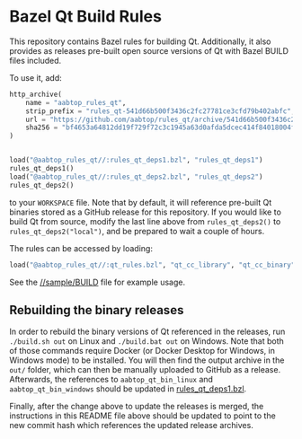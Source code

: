 # Bazel Qt Build Rules

This repository contains Bazel rules for building Qt.  Additionally, it also
provides as releases pre-built open source versions of Qt with Bazel BUILD
files included.

To use it, add:

```python
http_archive(
    name = "aabtop_rules_qt",
    strip_prefix = "rules_qt-541d66b500f3436c2fc27781ce3cfd79b402abfc",
    url = "https://github.com/aabtop/rules_qt/archive/541d66b500f3436c2fc27781ce3cfd79b402abfc.zip",
    sha256 = "bf4653a64812dd19f729f72c3c1945a63d0afda5dcec414f84018004f365e605",
)


load("@aabtop_rules_qt//:rules_qt_deps1.bzl", "rules_qt_deps1")
rules_qt_deps1()
load("@aabtop_rules_qt//:rules_qt_deps2.bzl", "rules_qt_deps2")
rules_qt_deps2()
```

to your `WORKSPACE` file. Note that by default, it will reference pre-built
Qt binaries stored as a GitHub release for this repository. If you would like
to build Qt from source, modify the last line above from `rules_qt_deps2()` to
`rules_qt_deps2("local")`, and be prepared to wait a couple of hours.


The rules can be accessed by loading:

```python
load("@aabtop_rules_qt//:qt_rules.bzl", "qt_cc_library", "qt_cc_binary", "qt_resource")
```

See the [//sample/BUILD](sample/BUILD) file for example usage.


## Rebuilding the binary releases

In order to rebuild the binary versions of Qt referenced in the releases,
run `./build.sh out` on Linux and `./build.bat out`
on Windows. Note that both of those commands require Docker (or Docker Desktop
for Windows, in Windows mode) to be installed. You will then find the output
archive in the `out/` folder, which can then be manually uploaded to GitHub as a
release. Afterwards, the references to `aabtop_qt_bin_linux` and
`aabtop_qt_bin_windows` should be updated in
[rules_qt_deps1.bzl](rules_qt_deps1.bzl).

Finally, after the change above to update the releases is merged, the
instructions in this README file above should be updated to point to the
new commit hash which references the updated release archives.
